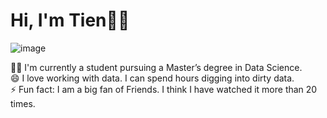 # Hi, I'm Tien👋:handshake: 

![image](https://user-images.githubusercontent.com/34051678/172893029-1d140de7-ebee-47d7-ab0a-79a282f850fc.png)
  
🧑‍🎓 I'm currently a student pursuing a Master’s degree in Data Science.  
😄 I love working with data. I can spend hours digging into dirty data.   
⚡ Fun fact: I am a big fan of Friends. I think I have watched it more than 20 times.
<!--
**4tiennguyen/4tiennguyen** is a ✨ _special_ ✨ repository because its `README.md` (this file) appears on your GitHub profile.

Here are some ideas to get you started:

- 🔭 I’m currently working on ...
- 🌱 I’m currently learning ...
- 👯 I’m looking to collaborate on ...
- 🤔 I’m looking for help with ...
- 💬 Ask me about ...
- 📫 How to reach me: ...
- 😄 Pronouns: ...
-  ...
-->
